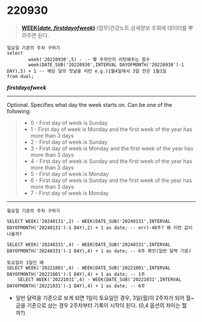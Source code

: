 # 220930
>[**WEEK(_date_, _firstdayofweek_)**](http://byul91oh.tistory.com/348) 
    (업무)건강노트 상세정보 조회에 데이터를 뿌려주면 된다.

~~~
일요일 기준의 주차 구하기
select 
		week('20220930',5) - -- 몇 주차인지 리턴해주는 함수
		week(DATE_SUB('20220930',INTERVAL DAYOFMONTH('20220930')-1 DAY),5) + 1 -- 해당 달의 첫날을 리턴 e.g.)1월4일에서 3일 전은 1월1일
from dual;
~~~

___firstdayofweek___
___
Optional. Specifies what day the week starts on. Can be one of the following:
>- 0 - First day of week is Sunday
>- 1 - First day of week is Monday and the first week of the year has more than 3 days
>- 2 - First day of week is Sunday
>- 3 - First day of week is Monday and the first week of the year has more than 3 days
>- 4 - First day of week is Sunday and the first week of the year has more than 3 days
>- 5 - First day of week is Monday
>- 6 - First day of week is Sunday and the first week of the year has more than 3 days
>- 7 - First day of week is Monday
___

~~~
월요일 기준의 주차 구하기

SELECT WEEK('20240131',2) - WEEK(DATE_SUB('20240131',INTERVAL DAYOFMONTH('20240131')-1 DAY),2) + 1 as date; -- err)-48주? 왜 이런 값이 나올까?

SELECT WEEK('20240331',4) - WEEK(DATE_SUB('20240331',INTERVAL DAYOFMONTH('20240331')-1 DAY),4) + 1 as date; -- 6주 확인(일반 달력 기준)

토요일이 1일인 예
SELECT WEEK('20221001',4) - WEEK(DATE_SUB('20221001',INTERVAL DAYOFMONTH('20221001')-1 DAY),4) + 1 as date; -- 1주
	SELECT WEEK('20221031',4) - WEEK(DATE_SUB('20221031',INTERVAL DAYOFMONTH('20221031')-1 DAY),4) + 1 as date; -- 6주
~~~
- 일반 달력을 기준으로 보게 되면 1일이 토요일인 경우, 3일(월)이 2주차가 되어 월~금을 기준으로 삼는 경우 2주차부터 기록이 시작이 된다. (0,4 옵션의 차이는 뭘까?)
